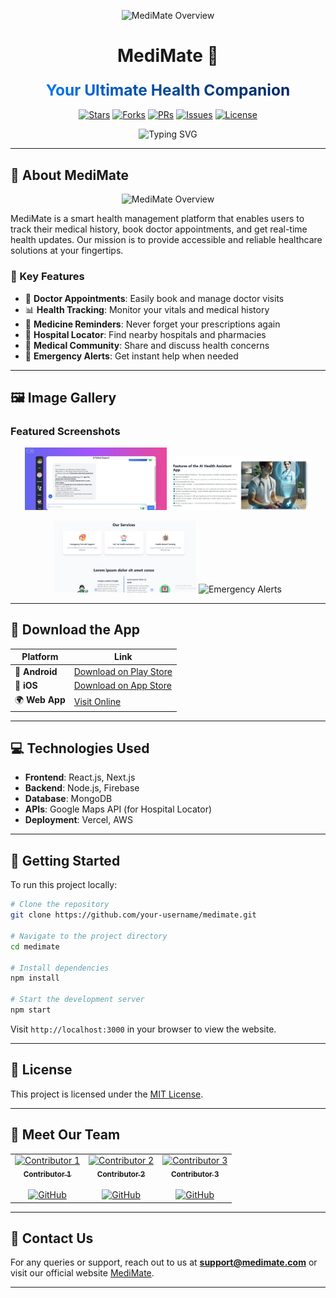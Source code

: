 <div align="center">

<p align="center">
  <img src="/1.jpg" alt="MediMate Overview" width="20%"/>
</p>


# MediMate 🏥

<h3>
  <span style="background: linear-gradient(45deg, #007BFF, #0056b3, #003d80, #002366);
               -webkit-background-clip: text;
               -webkit-text-fill-color: transparent;
               font-size: 1.5em;
               font-weight: bold;">
    Your Ultimate Health Companion
  </span>
</h3>

[![Stars](https://img.shields.io/github/stars/your-username/medimate?style=for-the-badge&logo=starship&color=blue&logoColor=white)](https://github.com/your-username/medimate/stargazers)
[![Forks](https://img.shields.io/github/forks/your-username/medimate?style=for-the-badge&logo=git&color=darkblue&logoColor=white)](https://github.com/your-username/medimate/network/members)
[![PRs](https://img.shields.io/github/issues-pr/your-username/medimate?style=for-the-badge&logo=github&color=navy&logoColor=white)](https://github.com/your-username/medimate/pulls)
[![Issues](https://img.shields.io/github/issues/your-username/medimate?style=for-the-badge&logo=codeigniter&color=blue&logoColor=white)](https://github.com/your-username/medimate/issues)
[![License](https://img.shields.io/github/license/your-username/medimate?style=for-the-badge&logo=molecule&color=midnightblue&logoColor=white)](https://github.com/your-username/medimate/blob/master/LICENSE)

<p align="center">
  <img src="https://readme-typing-svg.herokuapp.com?font=Fira+Code&pause=1000&color=007BFF&center=true&vCenter=true&width=435&lines=Smart+Health+Management;Book+Doctor+Appointments;Track+Your+Medical+History;Get+Real-time+Health+Updates" alt="Typing SVG" />
</p>

</div>

---

## 🚀 About MediMate

<p align="center">
  <img src="overview.png" alt="MediMate Overview" width="80%"/>
</p>

MediMate is a smart health management platform that enables users to track their medical history, book doctor appointments, and get real-time health updates. Our mission is to provide accessible and reliable healthcare solutions at your fingertips.

### 🌟 Key Features

- 🏥 **Doctor Appointments**: Easily book and manage doctor visits
- 📊 **Health Tracking**: Monitor your vitals and medical history
- 💊 **Medicine Reminders**: Never forget your prescriptions again
- 📍 **Hospital Locator**: Find nearby hospitals and pharmacies
- 💬 **Medical Community**: Share and discuss health concerns
- 🔔 **Emergency Alerts**: Get instant help when needed

---

## 🖼️ Image Gallery

### Featured Screenshots

<p align="center">
  <img src="img2.jpg" alt="Dashboard" width="45%"/>
  <img src="img3.jpg" alt="Appointment Booking" width="45%"/>
</p>

<p align="center">
  <img src="img4.jpg" alt="Medicine Reminders" width="45%"/>
  <img src="screenshot4.png" alt="Emergency Alerts" width="45%"/>
</p>

---

## 🔗 Download the App

| Platform | Link |
|----------|------|
| 📱 **Android** | [Download on Play Store](https://play.google.com/store/apps/details?id=medimate) |
| 🍏 **iOS** | [Download on App Store](https://apps.apple.com/app/medimate) |
| 🌍 **Web App** | [Visit Online](https://medimate.com) |

---

## 💻 Technologies Used

- **Frontend**: React.js, Next.js
- **Backend**: Node.js, Firebase
- **Database**: MongoDB
- **APIs**: Google Maps API (for Hospital Locator)
- **Deployment**: Vercel, AWS

---

## 🚀 Getting Started

To run this project locally:

```bash
# Clone the repository
git clone https://github.com/your-username/medimate.git

# Navigate to the project directory
cd medimate

# Install dependencies
npm install

# Start the development server
npm start
```

Visit `http://localhost:3000` in your browser to view the website.

---

## 📜 License

This project is licensed under the [MIT License](LICENSE).

---

## 👥 Meet Our Team

<table>
  <tr>
    <td align="center">
      <a href="https://www.linkedin.com/in/contributor1/"><img src="https://github.com/contributor1.png" width="120px;" alt="Contributor 1"/><br /><sub><b>Contributor 1</b><br></sub></a><br />
      <a href="https://github.com/contributor1"><img src="https://img.shields.io/badge/GitHub-100000?style=for-the-badge&logo=github&logoColor=white" alt="GitHub" width="100px"/></a>
    </td>
    <td align="center">
      <a href="https://www.linkedin.com/in/contributor2/"><img src="https://github.com/contributor2.png" width="120px;" alt="Contributor 2"/><br /><sub><b>Contributor 2</b><br></sub></a><br />
      <a href="https://github.com/contributor2"><img src="https://img.shields.io/badge/GitHub-100000?style=for-the-badge&logo=github&logoColor=white" alt="GitHub" width="100px"/></a>
    </td>
    <td align="center">
      <a href="https://www.linkedin.com/in/contributor3/"><img src="https://github.com/contributor3.png" width="120px;" alt="Contributor 3"/><br /><sub><b>Contributor 3</b><br></sub></a><br />
      <a href="https://github.com/contributor3"><img src="https://img.shields.io/badge/GitHub-100000?style=for-the-badge&logo=github&logoColor=white" alt="GitHub" width="100px"/></a>
    </td>
  </tr>
</table>

---

## 💌 Contact Us

For any queries or support, reach out to us at **support@medimate.com** or visit our official website [MediMate](https://medimate.com).

---
